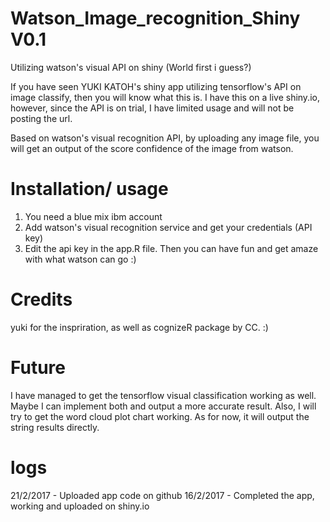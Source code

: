 # Watson_Image_recognition_Shiny V0.1
Utilizing watson's visual API on shiny (World first i guess?)

If you have seen  YUKI KATOH's shiny app utilizing tensorflow's API on image classify, then you will know what this is. 
I have this on a live shiny.io, however, since the API is on trial, I have limited usage and will not be posting the url. 


Based on watson's visual recognition API, by uploading any image file, you will get an output of the score confidence of the image from watson. 

# Installation/ usage 
1. You need a blue mix ibm account 
2. Add watson's visual recognition service and get your credentials (API key)
3. Edit the api key in the app.R file. Then you can have fun and get amaze with what watson can go :) 

# Credits 
yuki for the inspriration, as well as cognizeR package by CC. :) 

# Future 
I have managed to get the tensorflow visual classification working as well. Maybe I can implement both and output a more accurate result. 
Also, I will try to get the word cloud plot chart working. As for now, it will output the string results directly. 

# logs
21/2/2017 - Uploaded app code on github 
16/2/2017 - Completed the app, working and uploaded on shiny.io
